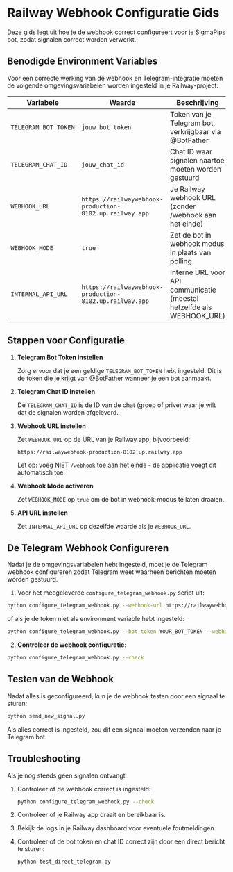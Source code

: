 # Railway Webhook Configuratie Gids

Deze gids legt uit hoe je de webhook correct configureert voor je SigmaPips bot, zodat signalen correct worden verwerkt.

## Benodigde Environment Variables

Voor een correcte werking van de webhook en Telegram-integratie moeten de volgende omgevingsvariabelen worden ingesteld in je Railway-project:

| Variabele | Waarde | Beschrijving |
|-----------|--------|-------------|
| `TELEGRAM_BOT_TOKEN` | `jouw_bot_token` | Token van je Telegram bot, verkrijgbaar via @BotFather |
| `TELEGRAM_CHAT_ID` | `jouw_chat_id` | Chat ID waar signalen naartoe moeten worden gestuurd |
| `WEBHOOK_URL` | `https://railwaywebhook-production-8102.up.railway.app` | Je Railway webhook URL (zonder /webhook aan het einde) |
| `WEBHOOK_MODE` | `true` | Zet de bot in webhook modus in plaats van polling |
| `INTERNAL_API_URL` | `https://railwaywebhook-production-8102.up.railway.app` | Interne URL voor API communicatie (meestal hetzelfde als WEBHOOK_URL) |

## Stappen voor Configuratie

1. **Telegram Bot Token instellen**
   
   Zorg ervoor dat je een geldige `TELEGRAM_BOT_TOKEN` hebt ingesteld. Dit is de token die je krijgt van @BotFather wanneer je een bot aanmaakt.

2. **Telegram Chat ID instellen**
   
   De `TELEGRAM_CHAT_ID` is de ID van de chat (groep of privé) waar je wilt dat de signalen worden afgeleverd.

3. **Webhook URL instellen**
   
   Zet `WEBHOOK_URL` op de URL van je Railway app, bijvoorbeeld:
   ```
   https://railwaywebhook-production-8102.up.railway.app
   ```
   Let op: voeg NIET `/webhook` toe aan het einde - de applicatie voegt dit automatisch toe.

4. **Webhook Mode activeren**
   
   Zet `WEBHOOK_MODE` op `true` om de bot in webhook-modus te laten draaien.

5. **API URL instellen**
   
   Zet `INTERNAL_API_URL` op dezelfde waarde als je `WEBHOOK_URL`.

## De Telegram Webhook Configureren

Nadat je de omgevingsvariabelen hebt ingesteld, moet je de Telegram webhook configureren zodat Telegram weet waarheen berichten moeten worden gestuurd.

1. Voer het meegeleverde `configure_telegram_webhook.py` script uit:

```bash
python configure_telegram_webhook.py --webhook-url https://railwaywebhook-production-8102.up.railway.app/webhook
```

of als je de token niet als environment variable hebt ingesteld:

```bash
python configure_telegram_webhook.py --bot-token YOUR_BOT_TOKEN --webhook-url https://railwaywebhook-production-8102.up.railway.app/webhook
```

2. **Controleer de webhook configuratie**:

```bash
python configure_telegram_webhook.py --check
```

## Testen van de Webhook

Nadat alles is geconfigureerd, kun je de webhook testen door een signaal te sturen:

```bash
python send_new_signal.py
```

Als alles correct is ingesteld, zou dit een signaal moeten verzenden naar je Telegram bot.

## Troubleshooting

Als je nog steeds geen signalen ontvangt:

1. Controleer of de webhook correct is ingesteld:
   ```bash
   python configure_telegram_webhook.py --check
   ```

2. Controleer of je Railway app draait en bereikbaar is.

3. Bekijk de logs in je Railway dashboard voor eventuele foutmeldingen.

4. Controleer of de bot token en chat ID correct zijn door een direct bericht te sturen:
   ```bash
   python test_direct_telegram.py
   ``` 